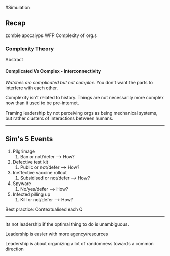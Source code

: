 #Simulation
## Recap
zombie apocalyps
WFP
Complexity of org.s

### Complexity Theory
Abstract

#### Complicated Vs Complex - Interconnectivity
*Watches are complicated but not complex*. You don't want the parts to interfere with each other.

Complexity isn't related to history.
Things are not necessarily more complex now than it used to be pre-internet.

Framing leadership by not perceiving orgs as being mechanical systems, but rather clusters of interactions between humans.

___
## Sim's 5 Events
1. Pilgrimage
	1. Ban or not/defer --> How?
2. Defective test kit
	1. Public or not/defer --> How?
3. Ineffective vaccine rollout
	1. Subsidised or not/defer --> How?
4. Spyware
	1. No/yes/defer --> How?
5. Infected pilling up
	1. Kill or not/defer --> How?

Best practice: Contextualised each Q
___

Its not leadership if the optimal thing to do is unambiguous.

Leadership is easier with more agency/resources

Leadership is about organizing a lot of randomness towards a common direction

